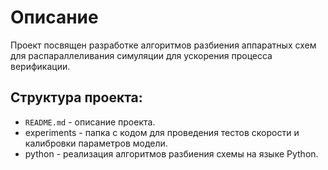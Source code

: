 # Описание

Проект посвящен разработке алгоритмов разбиения аппаратных схем
для распараллеливания симуляции для ускорения процесса верификации. 

## Структура проекта:

- `README.md` - описание проекта.
- experiments - папка с кодом для проведения тестов скорости и калибровки параметров модели.
- python - реализация алгоритмов разбиения схемы на языке Python.
